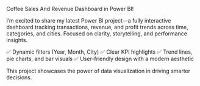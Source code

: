 Coffee Sales And Revenue Dashboard in Power BI!

I’m excited to share my latest Power BI project—a fully interactive dashboard tracking transactions, revenue, and profit trends across time, categories, and cities. Focused on clarity, storytelling, and performance insights.

✅ Dynamic filters (Year, Month, City)
✅ Clear KPI highlights
✅ Trend lines, pie charts, and bar visuals
✅ User-friendly design with a modern aesthetic

This project showcases the power of data visualization in driving smarter decisions.
